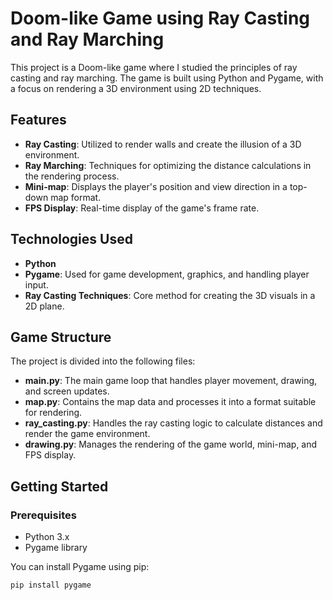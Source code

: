 # Doom-like Game using Ray Casting and Ray Marching

This project is a Doom-like game where I studied the principles of ray casting and ray marching. The game is built using Python and Pygame, with a focus on rendering a 3D environment using 2D techniques.

## Features
- **Ray Casting**: Utilized to render walls and create the illusion of a 3D environment.
- **Ray Marching**: Techniques for optimizing the distance calculations in the rendering process.
- **Mini-map**: Displays the player's position and view direction in a top-down map format.
- **FPS Display**: Real-time display of the game's frame rate.

## Technologies Used
- **Python**
- **Pygame**: Used for game development, graphics, and handling player input.
- **Ray Casting Techniques**: Core method for creating the 3D visuals in a 2D plane.

## Game Structure
The project is divided into the following files:
- **main.py**: The main game loop that handles player movement, drawing, and screen updates.
- **map.py**: Contains the map data and processes it into a format suitable for rendering.
- **ray_casting.py**: Handles the ray casting logic to calculate distances and render the game environment.
- **drawing.py**: Manages the rendering of the game world, mini-map, and FPS display.

## Getting Started

### Prerequisites
- Python 3.x
- Pygame library

You can install Pygame using pip:
```bash
pip install pygame
